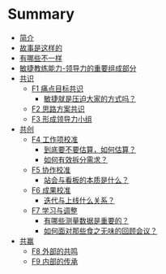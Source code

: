 # Summary

* [简介](README.md)
* [故事是这样的](01_The_Story.md)
* [有哪些不一样](02_The_Differences.md)
* [敏捷教练能力-领导力的重要组成部分]()
* [共识](design_alliance.md)
    * [F1 痛点目标共识](F1.md)
        * [敏捷就是压迫大家的方式吗？]()
    * [F2 思路方案共识]()
    * [F3 形成领导力小组]()
* [共创]()
    * [F4 工作项校准]()
        * [到底要不要估算，如何估算？]()
        * [如何有效拆分需求？]()
    * [F5 协作校准]()
        * [站会与看板的本质是什么？]()
    * [F6 成果校准]()
        * [迭代与上线什么关系？]()
    * [F7 学习与调整]()
        * [有哪些测量数据是重要的？]()
        * [如何面对那些食之无味的回顾会议？]()
* [共赢]()
    * [F8 外部的共鸣]()
    * [F9 内部的传承]()



